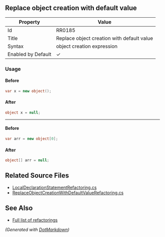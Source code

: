 ## Replace object creation with default value

| Property           | Value                                      |
| ------------------ | ------------------------------------------ |
| Id                 | RR0185                                     |
| Title              | Replace object creation with default value |
| Syntax             | object creation expression                 |
| Enabled by Default | &#x2713;                                   |

### Usage

#### Before

```csharp
var x = new object();
```

#### After

```csharp
object x = null;
```

- - -

#### Before

```csharp
var arr = new object[0];
```

#### After

```csharp
object[] arr = null;
```

## Related Source Files

* [LocalDeclarationStatementRefactoring.cs](../../src/Refactorings/CSharp/Refactorings/LocalDeclarationStatementRefactoring.cs)
* [ReplaceObjectCreationWithDefaultValueRefactoring.cs](../../src/Refactorings/CSharp/Refactorings/ReplaceObjectCreationWithDefaultValueRefactoring.cs)

## See Also

* [Full list of refactorings](Refactorings.md)

*\(Generated with [DotMarkdown](http://github.com/JosefPihrt/DotMarkdown)\)*